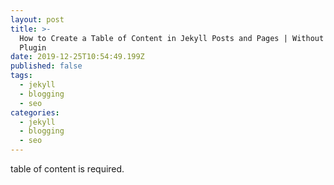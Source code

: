 ```yaml
---
layout: post
title: >-
  How to Create a Table of Content in Jekyll Posts and Pages | Without any
  Plugin
date: 2019-12-25T10:54:49.199Z
published: false
tags:
  - jekyll
  - blogging
  - seo
categories:
  - jekyll
  - blogging
  - seo
---
```

table of content is required.
